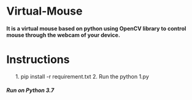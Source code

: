# Virtual-Mouse
<h4>It is a virtual mouse based on python using OpenCV library to control mouse through the webcam of your device.</h4>

# Instructions

<ul>
  1. pip install -r requirement.txt 
  2. Run the python 1.py
  </ul>
  
  <h5> Run on Python 3.7 </h5>
